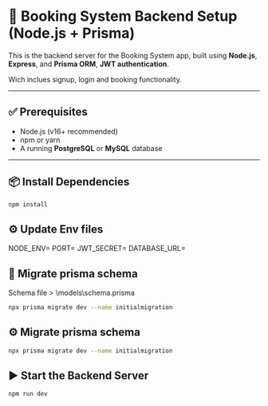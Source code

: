 # 📘 Booking System Backend Setup (Node.js + Prisma)

This is the backend server for the Booking System app, built using **Node.js**, **Express**, and **Prisma ORM**, **JWT authentication**.

Wich inclues signup, login and booking functionality.

---

## ✅ Prerequisites

- Node.js (v16+ recommended)
- npm or yarn
- A running **PostgreSQL** or **MySQL** database

---

## 📦 Install Dependencies

```bash
npm install
```

## ⚙️ Update Env files

NODE_ENV=
PORT=
JWT_SECRET=
DATABASE_URL= 

## 🧾 Migrate prisma schema

Schema file > \models\schema.prisma
```bash
npx prisma migrate dev --name initialmigration
```

## ⚙️ Migrate prisma schema

```bash
npx prisma migrate dev --name initialmigration
```
## ▶️ Start the Backend Server

```bash
npm run dev
```